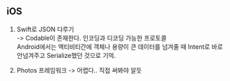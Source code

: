 ## iOS

1. Swift로 JSON 다루기   
-> Codable이 존재한다. 인코딩과 디코딩 가능한 프로토콜   
Android에서는 액티비티간에 객체나 용량이 큰 데이터를 넘겨줄 때 Intent로 바로 안넘겨주고 Serialize했던 것으로 기억.    
   
2. Photos 프레임워크
-> 어렵다.. 직접 써봐야 알듯

